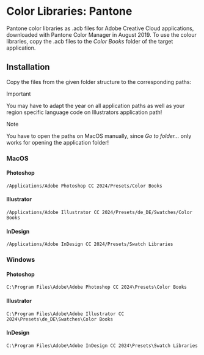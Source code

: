 # Color Libraries: Pantone

Pantone color libraries as .acb files for Adobe Creative Cloud applications, downloaded with Pantone Color Manager in August 2019. To use the colour libraries, copy the .acb files to the *Color Books* folder of the target application.

## Installation

Copy the files from the given folder structure to the corresponding paths:

> [!IMPORTANT]
> You may have to adapt the year on all application paths as well as your region specific language code on Illustrators application path!

> [!NOTE]
> You have to open the paths on MacOS manually, since *Go to folder…* only works for opening the application folder!

### MacOS

#### Photoshop
```
/Applications/Adobe Photoshop CC 2024/Presets/Color Books
```

#### Illustrator
```
/Applications/Adobe Illustrator CC 2024/Presets/de_DE/Swatches/Color Books
```

#### InDesign
```
/Applications/Adobe InDesign CC 2024/Presets/Swatch Libraries
```

### Windows

#### Photoshop
```
C:\Program Files\Adobe\Adobe Photoshop CC 2024\Presets\Color Books
```

#### Illustrator
```
C:\Program Files\Adobe\Adobe Illustrator CC 2024\Presets\de_DE\Swatches\Color Books
```

#### InDesign
```
C:\Program Files\Adobe\Adobe InDesign CC 2024\Presets\Swatch Libraries
```
